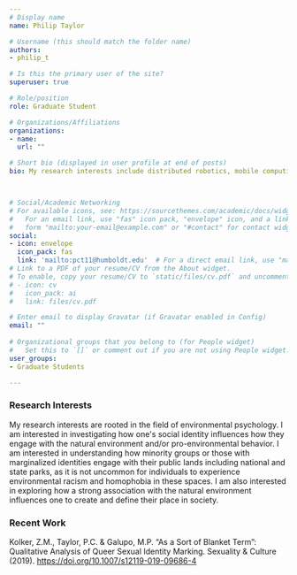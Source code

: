 ```yaml
---
# Display name
name: Philip Taylor

# Username (this should match the folder name)
authors:
- philip_t

# Is this the primary user of the site?
superuser: true

# Role/position
role: Graduate Student

# Organizations/Affiliations
organizations:
- name: 
  url: ""

# Short bio (displayed in user profile at end of posts)
bio: My research interests include distributed robotics, mobile computing and programmable matter.



# Social/Academic Networking
# For available icons, see: https://sourcethemes.com/academic/docs/widgets/#icons
#   For an email link, use "fas" icon pack, "envelope" icon, and a link in the
#   form "mailto:your-email@example.com" or "#contact" for contact widget.
social:
- icon: envelope
  icon_pack: fas
  link: 'mailto:pct11@humboldt.edu'  # For a direct email link, use "mailto:test@example.org".
# Link to a PDF of your resume/CV from the About widget.
# To enable, copy your resume/CV to `static/files/cv.pdf` and uncomment the lines below.  
# - icon: cv
#   icon_pack: ai
#   link: files/cv.pdf

# Enter email to display Gravatar (if Gravatar enabled in Config)
email: ""
  
# Organizational groups that you belong to (for People widget)
#   Set this to `[]` or comment out if you are not using People widget.  
user_groups:
- Graduate Students

---
```


<h3>Research Interests</h3>
My research interests are rooted in the field of environmental psychology. I am interested in investigating how one's social identity influences how they engage with the natural environment and/or pro-environmental behavior. I am interested in understanding how minority groups or those with marginalized identities engage with their public lands including national and state parks, as it is not uncommon for individuals to experience environmental racism and homophobia in these spaces. I am also interested in exploring how a strong association with the natural environment influences one to create and define their place in society.

<h3>Recent Work</h3>
Kolker, Z.M., Taylor, P.C. & Galupo, M.P. “As a Sort of Blanket Term”: Qualitative Analysis of Queer Sexual Identity Marking. Sexuality & Culture (2019). <a href="https://doi.org/10.1007/s12119-019-09686-4
">https://doi.org/10.1007/s12119-019-09686-4</a>
